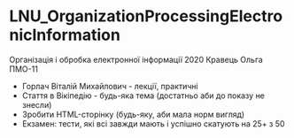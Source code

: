 # LNU_OrganizationProcessingElectronicInformation
Організація і обробка електронної інформації 2020 Кравець Ольга ПМО-11 

- Горлач Віталій Михайлович - лекції, практичні
- Стаття в Вікіпедію - будь-яка тема (достатньо аби до показу не знесли)
- Зробити HTML-сторінку (будь-яку, аби мала норм вигляд)
- Екзамен: тести, які всі завжди мають і успішно скатують на 25+ з 50
